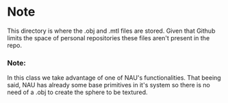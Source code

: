 # Note

This directory is where the .obj and .mtl files are stored. Given that Github limits the space of personal repositories these files aren't present in the repo.

### Note:

In this class we take advantage of one of NAU's functionalities. That beeing said, NAU has already some base primitives in it's system so there is no need of a .obj to create the sphere to be textured.